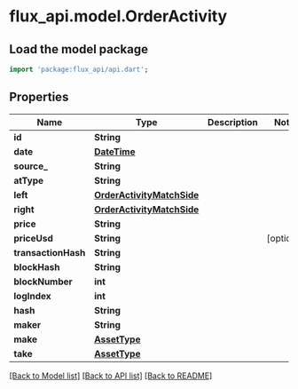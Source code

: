 # flux_api.model.OrderActivity

## Load the model package
```dart
import 'package:flux_api/api.dart';
```

## Properties
Name | Type | Description | Notes
------------ | ------------- | ------------- | -------------
**id** | **String** |  | 
**date** | [**DateTime**](DateTime.md) |  | 
**source_** | **String** |  | 
**atType** | **String** |  | 
**left** | [**OrderActivityMatchSide**](OrderActivityMatchSide.md) |  | 
**right** | [**OrderActivityMatchSide**](OrderActivityMatchSide.md) |  | 
**price** | **String** |  | 
**priceUsd** | **String** |  | [optional] 
**transactionHash** | **String** |  | 
**blockHash** | **String** |  | 
**blockNumber** | **int** |  | 
**logIndex** | **int** |  | 
**hash** | **String** |  | 
**maker** | **String** |  | 
**make** | [**AssetType**](AssetType.md) |  | 
**take** | [**AssetType**](AssetType.md) |  | 

[[Back to Model list]](../README.md#documentation-for-models) [[Back to API list]](../README.md#documentation-for-api-endpoints) [[Back to README]](../README.md)


